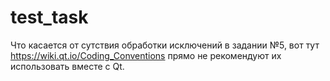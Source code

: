 # test_task

Что касается от сутствия обработки исключений в задании №5,
вот тут https://wiki.qt.io/Coding_Conventions прямо не рекомендуют их использовать вместе с Qt.
